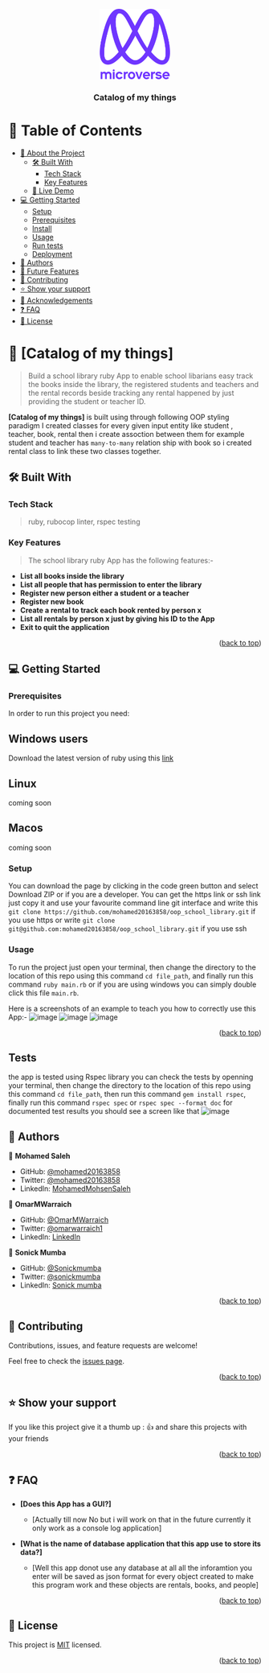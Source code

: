 <a name="readme-top"></a>

<div align="center">

  <img src="murple_logo.png" alt="logo" width="140"  height="auto" />
  <br/>

  <h3><b>Catalog of my things</b></h3>

</div>

<!-- TABLE OF CONTENTS -->

# 📗 Table of Contents

- [📖 About the Project](#about-project)
  - [🛠 Built With](#built-with)
    - [Tech Stack](#tech-stack)
    - [Key Features](#key-features)
  - [🚀 Live Demo](#live-demo)
- [💻 Getting Started](#getting-started)
  - [Setup](#setup)
  - [Prerequisites](#prerequisites)
  - [Install](#install)
  - [Usage](#usage)
  - [Run tests](#run-tests)
  - [Deployment](#triangular_flag_on_post-deployment)
- [👥 Authors](#authors)
- [🔭 Future Features](#future-features)
- [🤝 Contributing](#contributing)
- [⭐️ Show your support](#support)
- [🙏 Acknowledgements](#acknowledgements)
- [❓ FAQ](#faq)
- [📝 License](#license)

<!-- PROJECT DESCRIPTION -->

# 📖 [Catalog of my things] <a name="about-project"></a>

> Build a school library ruby App to enable school libarians easy track the books inside the library, the registered students and teachers and the rental records beside tracking any rental happened by just providing the student or teacher ID.

 


**[Catalog of my things]** is built using through following OOP styling paradigm I created classes for every given input entity like student , teacher, book, rental then i create assoction between them for example student and teacher has `many-to-many` relation ship with book so i created rental class to link these two classes together.

## 🛠 Built With <a name="built-with"></a>

### Tech Stack <a name="tech-stack"></a>

> ruby, rubocop linter, rspec testing

<!-- Features -->

### Key Features <a name="key-features"></a>

> The school library ruby App  has the following features:-

- **List all books inside the library**
- **List all people that has permission to enter the library**
- **Register new person either a student or a teacher**
- **Register new book**
- **Create a rental to track each book rented by person x**
- **List all rentals by person x just by giving his ID to the App**
- **Exit to quit the application**
 
<p align="right">(<a href="#readme-top">back to top</a>)</p>

<!-- GETTING STARTED -->

## 💻 Getting Started <a name="getting-started"></a>

### Prerequisites

In order to run this project you need:
## Windows users
Download the latest version of ruby using this [link](https://rubyinstaller.org/downloads/)
## Linux
coming soon
## Macos
coming soon

### Setup
You can download the page by clicking in the code green button and select Download ZIP or if you are a developer. You can get the https link or ssh link just copy it and use your favourite command line git interface and write this `git clone https://github.com/mohamed20163858/oop_school_library.git` if you use https or write `git clone git@github.com:mohamed20163858/oop_school_library.git` if you use ssh

### Usage

To run the project just open your terminal, then change the directory to the location of this repo using this command `cd file_path`, and finally run this command `ruby main.rb` or if you are using windows you can simply double click this file `main.rb`.

Here is a screenshots of an example to teach you how to correctly use this App:-
![image](https://user-images.githubusercontent.com/22921170/204107264-fefacb46-6a97-411f-87aa-a9de69c13d71.png)
![image](https://user-images.githubusercontent.com/22921170/204107279-bce2ba7c-0767-4e3e-a0c6-098b0efa43f4.png)
![image](https://user-images.githubusercontent.com/22921170/204107309-43526aad-a545-49a5-9302-4259bb61ed89.png)


<p align="right">(<a href="#readme-top">back to top</a>)</p>

## Tests 
the app is tested using Rspec library you can check the tests by openning your terminal, then change the directory to the location of this repo using this command `cd file_path`, then run this command `gem install rspec`, finally run this command `rspec spec` or `rspec spec --format doc` for documented test results you should see a screen like that 
![image](https://user-images.githubusercontent.com/22921170/205204379-de95a414-ed5f-4f4b-80a9-c3b2063c1eac.png)

<!-- AUTHORS -->

## 👥 Authors <a name="authors"></a>

👤 **Mohamed Saleh**

- GitHub: [@mohamed20163858](https://github.com/mohamed20163858)
- Twitter: [@mohamed20163858](https://twitter.com/mohamed20163858)
- LinkedIn: [MohamedMohsenSaleh](https://www.linkedin.com/in/mohamedmohsensaleh/)

👤 **OmarMWarraich**

- GitHub: [@OmarMWarraich](https://github.com/OmarMWarraich)
- Twitter: [@omarwarraich1](https://twitter.com/omarwarraich1)
- LinkedIn: [LinkedIn](https://www.linkedin.com/in/o-va/)

👤 **Sonick Mumba**

- GitHub: [@Sonickmumba](https://github.com/Sonickmumba/)
- Twitter: [@sonickmumba](https://twitter.com/sonickmumba)
- LinkedIn: [Sonick mumba](https://www.linkedin.com/in/sonickmumba/)

<p align="right">(<a href="#readme-top">back to top</a>)</p>

<!-- CONTRIBUTING -->

## 🤝 Contributing <a name="contributing"></a>

Contributions, issues, and feature requests are welcome!

Feel free to check the [issues page](../../issues/).

<p align="right">(<a href="#readme-top">back to top</a>)</p>

<!-- SUPPORT -->

## ⭐️ Show your support <a name="support"></a>

If you like this project give it a thumb up :	👍 and share this projects with your friends 

<p align="right">(<a href="#readme-top">back to top</a>)</p>

<!-- FAQ (optional) -->

## ❓ FAQ <a name="faq"></a>

- **[Does this App has a GUI?]**

  - [Actually till now No but i will work on that in the future currently it only work as a console log application]

- **[What is the name of database application that this app use to store its data?]**

  - [Well this app donot use any database at all all the inforamtion you enter will be saved as json format for every object created to make this program work and these objects are rentals, books, and people]

<p align="right">(<a href="#readme-top">back to top</a>)</p>

<!-- LICENSE -->

## 📝 License <a name="license"></a>

This project is [MIT](./MIT.md) licensed.
<p align="right">(<a href="#readme-top">back to top</a>)</p>
